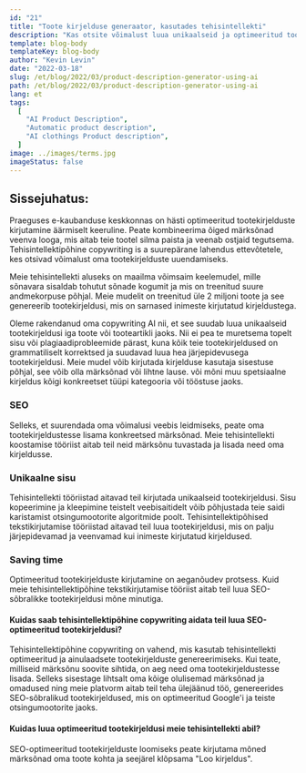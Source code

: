 ```yaml
---
id: "21"
title: "Toote kirjelduse generaator, kasutades tehisintellekti"
description: "Kas otsite võimalust luua unikaalseid ja optimeeritud tootekirjeldusi? Kui jah, siis võiksite kaaluda tehisintellektipõhise tekstikirjutamise kasutamist. See tööriist kasutab tehisintellekti, et luua tootekirjeldusi, mis on kohandatud teie konkreetsetele märksõnadele."
template: blog-body
templateKey: blog-body
author: "Kevin Levin"
date: "2022-03-18"
slug: /et/blog/2022/03/product-description-generator-using-ai
path: /et/blog/2022/03/product-description-generator-using-ai
lang: et
tags:
  [
    "AI Product Description",
    "Automatic product description",
    "AI clothings Product description",
  ]
image: ../images/terms.jpg
imageStatus: false
---
```


## Sissejuhatus:

Praeguses e-kaubanduse keskkonnas on hästi optimeeritud tootekirjelduste kirjutamine äärmiselt keeruline. Peate kombineerima õiged märksõnad veenva looga, mis aitab teie tootel silma paista ja veenab ostjaid tegutsema. Tehisintellektipõhine copywriting іѕ а suurepärane lahendus ettevõtetele, kes otsivad võimalust oma tootekirjelduste uuendamiseks.

Meie tehisintellekti aluseks on maailma võimsaim keelemudel, mille sõnavara sisaldab tohutut sõnade kogumit ja mis on treenitud suure andmekorpuse põhjal. Meie mudelit on treenitud üle 2 miljoni toote ja see genereerib tootekirjeldusi, mis on sarnased inimeste kirjutatud kirjeldustega.

Oleme rakendanud oma copywriting AI nii, et see suudab luua unikaalseid tootekirjeldusi iga toote või tooteartikli jaoks. Nii ei pea te muretsema topelt sisu või plagiaadiprobleemide pärast, kuna kõik teie tootekirjeldused on grammatiliselt korrektsed ja suudavad luua hea järjepidevusega tootekirjeldusi. Meie mudel võib kirjutada kirjelduse kasutaja sisestuse põhjal, see võib olla märksõnad või lihtne lause. või mõni muu spetsiaalne kirjeldus kõigi konkreetset tüüpi kategooria või tööstuse jaoks.

### SEO

Selleks, et suurendada oma võimalusi veebis leidmiseks, peate oma tootekirjeldustesse lisama konkreetsed märksõnad. Meie tehisintellekti koostamise tööriist aitab teil neid märksõnu tuvastada ja lisada need oma kirjeldusse.

### Unikaalne sisu

Tehisintellekti tööriistad aitavad teil kirjutada unikaalseid tootekirjeldusi. Sisu kopeerimine ja kleepimine teistelt veebisaitidelt võib põhjustada teie saidi karistamist otsingumootorite algoritmide poolt. Tehisintellektipõhised tekstikirjutamise tööriistad aitavad teil luua tootekirjeldusi, mis on palju järjepidevamad ja veenvamad kui inimeste kirjutatud kirjeldused.

### Saving time

Optimeeritud tootekirjelduste kirjutamine on aeganõudev protsess. Kuid meie tehisintellektipõhine tekstikirjutamise tööriist aitab teil luua SEO-sõbralikke tootekirjeldusi mõne minutiga.

#### Kuidas saab tehisintellektipõhine copywriting aidata teil luua SEO-optimeeritud tootekirjeldusi?

Tehisintellektipõhine copywriting on vahend, mis kasutab tehisintellekti optimeeritud ja ainulaadsete tootekirjelduste genereerimiseks. Kui teate, milliseid märksõnu soovite sihtida, on aeg need oma tootekirjeldustesse lisada. Selleks sisestage lihtsalt oma kõige olulisemad märksõnad ja omadused ning meie platvorm aitab teil teha ülejäänud töö, genereerides SEO-sõbralikud tootekirjeldused, mis on optimeeritud Google'i ja teiste otsingumootorite jaoks.

#### Kuidas luua optimeeritud tootekirjeldusi meie tehisintellekti abil?

SEO-optimeeritud tootekirjelduste loomiseks peate kirjutama mõned märksõnad oma toote kohta ja seejärel klõpsama "Loo kirjeldus".
